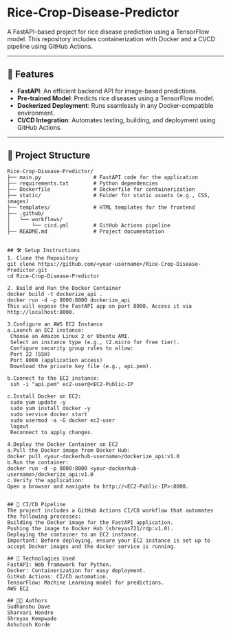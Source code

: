 # Rice-Crop-Disease-Predictor

A FastAPI-based project for rice disease prediction using a TensorFlow model. This repository includes containerization with Docker and a CI/CD pipeline using GitHub Actions.

---

## 🚀 Features
- **FastAPI**: An efficient backend API for image-based predictions.
- **Pre-trained Model**: Predicts rice diseases using a TensorFlow model.
- **Dockerized Deployment**: Runs seamlessly in any Docker-compatible environment.
- **CI/CD Integration**: Automates testing, building, and deployment using GitHub Actions.

---

## 📂 Project Structure

```plaintext
Rice-Crop-Disease-Predictor/
├── main.py                 # FastAPI code for the application
├── requirements.txt        # Python dependencies
├── Dockerfile              # Dockerfile for containerization
├── static/                 # Folder for static assets (e.g., CSS, images)
├── templates/              # HTML templates for the frontend
├── .github/
│   └── workflows/
│       └── cicd.yml        # GitHub Actions pipeline
├── README.md               # Project documentation


## 🛠️ Setup Instructions
1. Clone the Repository
git clone https://github.com/<your-username>/Rice-Crop-Disease-Predictor.git
cd Rice-Crop-Disease-Predictor

2. Build and Run the Docker Container
docker build -t dockerize_api .
docker run -d -p 8000:8000 dockerize_api
This will expose the FastAPI app on port 8000. Access it via http://localhost:8000.

3.Configure an AWS EC2 Instance
a.Launch an EC2 instance:
 Choose an Amazon Linux 2 or Ubuntu AMI.
 Select an instance type (e.g., t2.micro for free tier).
 Configure security group rules to allow:
 Port 22 (SSH)
 Port 8000 (application access)
 Download the private key file (e.g., api.pem).

b.Connect to the EC2 instance:
 ssh -i "api.pem" ec2-user@<EC2-Public-IP

c.Install Docker on EC2:
 sudo yum update -y
 sudo yum install docker -y
 sudo service docker start
 sudo usermod -a -G docker ec2-user
 logout
 Reconnect to apply changes.

4.Deploy the Docker Container on EC2
a.Pull the Docker image from Docker Hub:
docker pull <your-dockerhub-username>/dockerize_api:v1.0
b.Run the container:
docker run -d -p 8000:8000 <your-dockerhub-username>/dockerize_api:v1.0
c.Verify the application:
Open a browser and navigate to http://<EC2-Public-IP>:8000.


## 🔄 CI/CD Pipeline
The project includes a GitHub Actions CI/CD workflow that automates the following processes:
Building the Docker image for the FastAPI application.
Pushing the image to Docker Hub (shreyas721/rdp:v1.0).
Deploying the container to an EC2 instance.
Important: Before deploying, ensure your EC2 instance is set up to accept Docker images and the docker service is running.

## 🧰 Technologies Used
FastAPI: Web framework for Python.
Docker: Containerization for easy deployment.
GitHub Actions: CI/CD automation.
TensorFlow: Machine Learning model for predictions.
AWS EC2

## 👨‍💻 Authors
Sudhanshu Dave
Sharvari Hendre
Shreyas Kempwade
Ashutosh Korde
